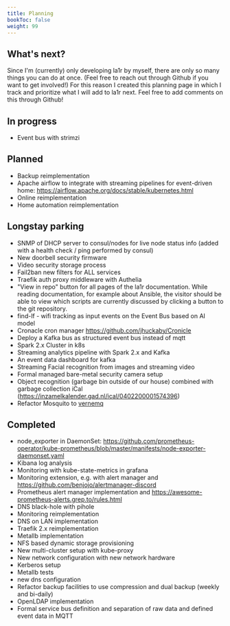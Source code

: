 ```yaml
---
title: Planning
bookToc: false
weight: 99
---
```


## What's next?
Since I'm (currently) only developing la1r by myself, there are only so many things you can do at once. 
(Feel free to reach out through Github if you want to get involved!)
For this reason I created this planning page in which I track and prioritize what I will add to la1r next.
Feel free to add comments on this through Github!

## In progress
* Event bus with strimzi

## Planned
* Backup reimplementation
* Apache airflow to integrate with streaming pipelines for event-driven home: https://airflow.apache.org/docs/stable/kubernetes.html
* Online reimplementation
* Home automation reimplementation

## Longstay parking
* SNMP of DHCP server to consul/nodes for live node status info (added with a health check / ping performed by consul)
* New doorbell security firmware
* Video security storage process   
* Fail2ban new filters for ALL services
* Traefik auth proxy middleware with Authelia
* "View in repo" button for all pages of the la1r documentation. While reading documentation, for example about Ansible, the visitor should be able to view which scripts are currently discussed by clicking a button to the git repository.
* find-lf - wifi tracking as input events on the Event Bus based on AI model
* Cronacle cron manager https://github.com/jhuckaby/Cronicle
* Deploy a Kafka bus as structured event bus instead of mqtt
* Spark 2.x Cluster in k8s
* Streaming analytics pipeline with Spark 2.x and Kafka
* An event data dashboard for kafka
* Streaming Facial recognition from images and streaming video
* Formal managed bare-metal security camera setup
* Object recognition (garbage bin outside of our house) combined with garbage collection iCal (https://inzamelkalender.gad.nl/ical/0402200001574396)
* Refactor Mosquito to [vernemq](https://vernemq.com/) 

## Completed
* node_exporter in DaemonSet: https://github.com/prometheus-operator/kube-prometheus/blob/master/manifests/node-exporter-daemonset.yaml
* Kibana log analysis
* Monitoring with kube-state-metrics in grafana
* Monitoring extension, e.g. with alert manager and https://github.com/benjojo/alertmanager-discord
* Prometheus alert manager implementation and https://awesome-prometheus-alerts.grep.to/rules.html
* DNS black-hole with pihole 
* Monitoring reimplementation
* DNS on LAN implementation
* Traefik 2.x reimplementation
* Metallb implementation
* NFS based dynamic storage provisioning
* New multi-cluster setup with kube-proxy
* New network configuration with new network hardware
* Kerberos setup
* Metallb tests
* new dns configuration
* Refactor backup facilities to use compression and dual backup (weekly and bi-daily)
* OpenLDAP implementation
* Formal service bus definition and separation of raw data and defined event data in MQTT